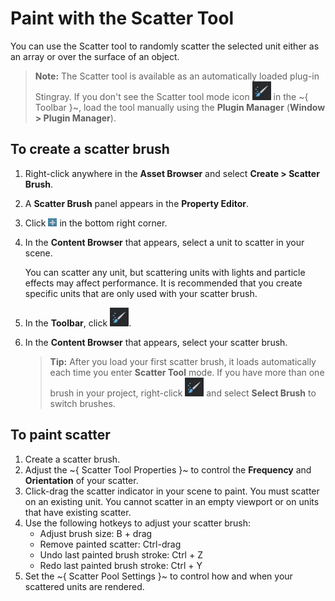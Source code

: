 # Paint with the Scatter Tool

You can use the Scatter tool to randomly scatter the selected unit either as an array or over the surface of an object.

>**Note:** The Scatter tool is available as an automatically loaded plug-in Stingray. If you don't see the Scatter tool mode icon ![](../images/toolbar_icon_scatter.png) in the ~{ Toolbar }~, load the tool manually using the **Plugin Manager** (**Window > Plugin Manager**).

## To create a scatter brush
1. Right-click anywhere in the **Asset Browser** and select **Create > Scatter Brush**.
2. A **Scatter Brush** panel appears in the **Property Editor**.
3. Click ![](../images/icon_add_scatter_unit.png) in the bottom right corner.
4. In the **Content Browser** that appears, select a unit to scatter in your scene.

	You can scatter any unit, but scattering units with lights and particle effects may affect performance. It is recommended that you create specific units that are only used with your scatter brush.

5. In the **Toolbar**, click ![](../images/toolbar_icon_scatter.png).
6. In the **Content Browser** that appears, select your scatter brush.

	 > **Tip:** After you load your first scatter brush, it loads automatically each time you enter **Scatter Tool** mode. If you have more than one brush in your project, right-click ![](../images/toolbar_icon_scatter.png) and select **Select Brush** to switch brushes.

## To paint scatter

1. Create a scatter brush.
2. Adjust the ~{ Scatter Tool Properties }~ to control the **Frequency** and **Orientation** of your scatter.
3. Click-drag the scatter indicator in your scene to paint. You must scatter on an existing unit. You cannot scatter in an empty viewport or on units that have existing scatter.
4. Use the following hotkeys to adjust your scatter brush:
  	- Adjust brush size: B + drag
  	- Remove painted scatter: Ctrl-drag
  	- Undo last painted brush stroke: Ctrl + Z
  	- Redo last painted brush stroke: Ctrl + Y
5. Set the ~{ Scatter Pool Settings }~ to control how and when your scattered units are rendered.
